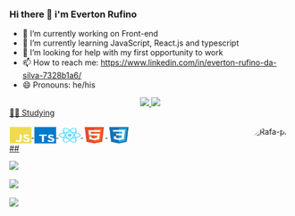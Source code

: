 ### Hi there 👋 i'm Everton Rufino

- 🔭 I’m currently working on Front-end
- 🌱 I’m currently learning JavaScript, React.js and typescript
- 🤔 I’m looking for help with my first opportunity to work
- 📫 How to reach me: https://www.linkedin.com/in/everton-rufino-da-silva-7328b1a6/
- 😄 Pronouns: he/his

<div align="center">
  <a href="https://github.com/evertonrf?tab=repositories">
  <img height="180em" src="https://github-readme-stats.vercel.app/api?username=evertonrf&show_icons=true&theme=dracula&include_all_commits=true&count_private=true"/>
  <img height="180em" src="https://github-readme-stats.vercel.app/api/top-langs/?username=evertonrf&layout=compact&langs_count=7&theme=dracula"/>
</div>
  👩‍💻 Studying 
  
<div style="display: inline_block"><br>
  <img align="center" alt="Rafa-Js" height="30" width="40" src="https://raw.githubusercontent.com/devicons/devicon/master/icons/javascript/javascript-plain.svg">
  <img align="center" alt="Rafa-Ts" height="30" width="40" src="https://raw.githubusercontent.com/devicons/devicon/master/icons/typescript/typescript-plain.svg">
  <img align="center" alt="Rafa-React" height="30" width="40" src="https://raw.githubusercontent.com/devicons/devicon/master/icons/react/react-original.svg">
  <img align="center" alt="Rafa-HTML" height="30" width="40" src="https://raw.githubusercontent.com/devicons/devicon/master/icons/html5/html5-original.svg">
  <img align="center" alt="Rafa-CSS" height="30" width="40" src="https://raw.githubusercontent.com/devicons/devicon/master/icons/css3/css3-original.svg">
  <img align="right" alt="Rafa-pic" height="150" style="border-radius:50px;" src="http://clubedosgeeks.com.br/wp-content/uploads/2016/01/dormrm.gif">
</div>
  ##
 
<div> 
  
  <a href="https://www.instagram.com/_evertonrf/" target="_blank"><img src="https://img.shields.io/badge/-Instagram-%23E4405F?style=for-the-badge&logo=instagram&logoColor=white" target="_blank"></a>
 	
  <a href="https://discord.com/channels/817949691010220032/817949691010220034" target="_blank"><img src="https://img.shields.io/badge/Discord-7289DA?style=for-the-badge&logo=discord&logoColor=white" target="_blank"></a> 
  
  <a href="https://www.linkedin.com/in/everton-rufino-da-silva-7328b1a6/" target="_blank"><img src="https://img.shields.io/badge/-LinkedIn-%230077B5?style=for-the-badge&logo=linkedin&logoColor=white" target="_blank"></a> 
 

 
</div>
